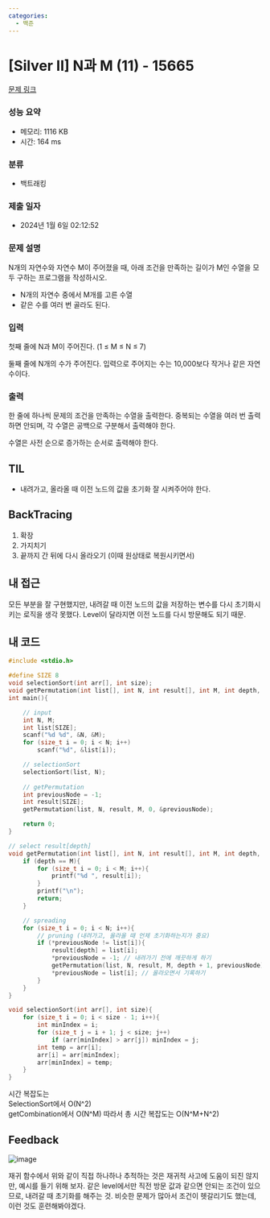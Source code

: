 ```yaml
---
categories:
  - 백준
---
```

# [Silver II] N과 M (11) - 15665 

[문제 링크](https://www.acmicpc.net/problem/15665) 

### 성능 요약

- 메모리: 1116 KB
- 시간: 164 ms

### 분류

- 백트래킹

### 제출 일자

- 2024년 1월 6일 02:12:52

### 문제 설명

N개의 자연수와 자연수 M이 주어졌을 때, 아래 조건을 만족하는 길이가 M인 수열을 모두 구하는 프로그램을 작성하시오.

- N개의 자연수 중에서 M개를 고른 수열
- 같은 수를 여러 번 골라도 된다.

### 입력 

첫째 줄에 N과 M이 주어진다. (1 ≤ M ≤ N ≤ 7)

둘째 줄에 N개의 수가 주어진다. 입력으로 주어지는 수는 10,000보다 작거나 같은 자연수이다.

### 출력 

한 줄에 하나씩 문제의 조건을 만족하는 수열을 출력한다. 중복되는 수열을 여러 번 출력하면 안되며, 각 수열은 공백으로 구분해서 출력해야 한다.

수열은 사전 순으로 증가하는 순서로 출력해야 한다.

## TIL

- 내려가고, 올라올 때 이전 노드의 값을 초기화 잘 시켜주어야 한다.

## BackTracing

1. 확장
2. 가지치기
3. 끝까지 간 뒤에 다시 올라오기 (이때 원상태로 복원시키면서)

## 내 접근

모든 부분을 잘 구현했지만, 내려갈 때 이전 노드의 값을 저장하는 변수를 다시 초기화시키는 로직을 생각 못했다. Level이 달라지면 이전 노드를 다시 방문해도 되기 때문.

## 내 코드

```c
#include <stdio.h>

#define SIZE 8
void selectionSort(int arr[], int size);
void getPermutation(int list[], int N, int result[], int M, int depth, int* previousNode);
int main(){

    // input
    int N, M;
    int list[SIZE];
    scanf("%d %d", &N, &M);
    for (size_t i = 0; i < N; i++)
        scanf("%d", &list[i]);

    // selectionSort
    selectionSort(list, N);
    
    // getPermutation
    int previousNode = -1;
    int result[SIZE];
    getPermutation(list, N, result, M, 0, &previousNode);

    return 0;
}

// select result[depth]
void getPermutation(int list[], int N, int result[], int M, int depth, int* previousNode){
    if (depth == M){
        for (size_t i = 0; i < M; i++){
            printf("%d ", result[i]);
        }
        printf("\n");
        return;
    }

    // spreading
    for (size_t i = 0; i < N; i++){
        // pruning (내려가고, 올라올 때 언제 초기화하는지가 중요)
        if (*previousNode != list[i]){ 
            result[depth] = list[i];
            *previousNode = -1; // 내려가기 전에 깨끗하게 하기
            getPermutation(list, N, result, M, depth + 1, previousNode);
            *previousNode = list[i]; // 올라오면서 기록하기
        }
    }
}

void selectionSort(int arr[], int size){
    for (size_t i = 0; i < size - 1; i++){
        int minIndex = i;
        for (size_t j = i + 1; j < size; j++)
            if (arr[minIndex] > arr[j]) minIndex = j;
        int temp = arr[i];
        arr[i] = arr[minIndex];
        arr[minIndex] = temp;
    }
}
```

시간 복잡도는  
SelectionSort에서 O(N^2)  
getCombination에서 O(N^M)
따라서 총 시간 복잡도는 O(N^M+N^2)

## Feedback

![image](https://github.com/forwarder1121/forwarder1121.github.io/assets/66872094/abdac1ee-cf6f-4b8c-bc42-7ddd0a39f261)

재귀 함수에서 위와 같이 직접 하나하나 추적하는 것은 재귀적 사고에 도움이 되진 않지만, 예시를 들기 위해 보자. 같은 level에서만 직전 방문 값과 같으면 안되는 조건이 있으므로, 내려갈 때 초기화를 해주는 것. 비슷한 문제가 많아서 조건이 헷갈리기도 했는데, 이런 것도 훈련해봐야겠다.